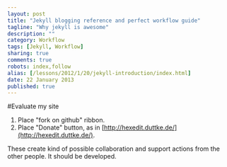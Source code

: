 ```yaml
---
layout: post
title: "Jekyll blogging reference and perfect workflow guide"
tagline: "Why jekyll is awesome"
description: ""
category: Workflow
tags: [Jekyll, Workflow]
sharing: true
comments: true
robots: index,follow
alias: [/lessons/2012/1/20/jekyll-introduction/index.html]
date: 22 January 2013
published: true
---
```


#Evaluate my site

1. Place "fork on github" ribbon.
2. Place "Donate" button, as in [http://hexedit.duttke.de/](http://hexedit.duttke.de/).

These create kind of possible collaboration and support actions from the other people. It should be developed.